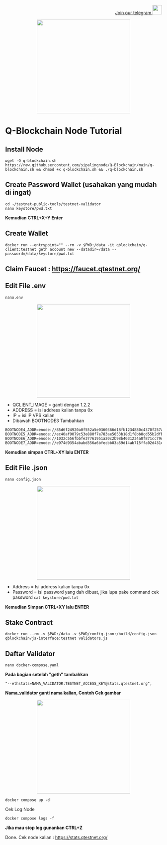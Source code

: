 <p style="font-size:14px" align="right">
<a href="https://t.me/airdropasc" target="_blank">Join our telegram <img src="https://user-images.githubusercontent.com/50621007/183283867-56b4d69f-bc6e-4939-b00a-72aa019d1aea.png" width="30"/></a>
</p>
<p align="center">
  <img height="300" height="auto" src="https://user-images.githubusercontent.com/109174478/209359981-dc19b4bf-854d-4a2a-b803-2547a7fa43f2.jpg">
</p>

# Q-Blockchain Node Tutorial

## Install Node
```
wget -O q-blockchain.sh https://raw.githubusercontent.com/sipalingnode/Q-Blockchain/main/q-blockchain.sh && chmod +x q-blockchain.sh && ./q-blockchain.sh
```
## Create Password Wallet (usahakan yang mudah di ingat)
```
cd ~/testnet-public-tools/testnet-validator
nano keystore/pwd.txt
```
**Kemudian CTRL+X+Y Enter**
## Create Wallet
```
docker run --entrypoint="" --rm -v $PWD:/data -it qblockchain/q-client:testnet geth account new --datadir=/data --password=/data/keystore/pwd.txt
```
## Claim Faucet : https://faucet.qtestnet.org/
## Edit File .env
```
nano.env
```
<p align="center">
  <img height="300" height="auto" src="https://user-images.githubusercontent.com/109174478/210141136-bb9c05fd-5373-46da-9bc2-e6d91522e71b.jpg">
</p>

- QCLIENT_IMAGE = ganti dengan 1.2.2
- ADDRESS  = isi address kalian tanpa 0x 
- IP = isi IP VPS kalian 
- Dibawah BOOTNODE3 Tambahkan
```
BOOTNODE4_ADDR=enode://85d6f24920a0f552a5e0360366d18fb1234880c4370f257abc09e8ec762173fb3c4b1b14a7af9a23a8c31751b3ba2905d6a98fb436dfe3092644527a89046977@3.68.108.12:30303
BOOTNODE5_ADDR=enode://ec40af9079c53e880f7e783ae5053b18d1f8bb8cd55b2dfbbfa3b7e1f5256c724ef7e22f23f785c2f119fbb7930769540e3c01c711c6ae26c83690b941a4886c@85.215.92.83:30303
BOOTNODE6_ADDR=enode://1032c556fbbfe37761951a20c2b98b4031234a8f871cc79dd8ff612a3e0436afe3458b325d2f25617b62134cfc8a8a4885e80c9760ecb4bb7c8deaee67a098ae@95.217.169.172:30303
BOOTNODE7_ADDR=enode://e974d9354ababd356a6bfecbb03a59d14ab715ffa02d431c6accfc5de250e9c8c345817bd5687c119a04df78f1a4673e97877ea5775fa84270d311dac4a2eca7@128.199.213.70:30313
```
**Kemudian simpan CTRL+XY lalu ENTER**
## Edit File .json
```
nano config.json
```
<p align="center">
  <img height="300" height="auto" src="https://user-images.githubusercontent.com/109174478/210146288-05361ca5-7c75-4b88-95dc-7a60fe7c30c3.jpg">
</p>

- Address = Isi address kalian tanpa 0x
- Password = isi password yang dah dibuat, jika lupa pake command cek password `cat keystore/pwd.txt`

**Kemudian Simpan CTRL+XY lalu ENTER**
## Stake Contract
```
docker run --rm -v $PWD:/data -v $PWD/config.json:/build/config.json qblockchain/js-interface:testnet validators.js
```
## Daftar Validator
```
nano docker-compose.yaml
```
**Pada bagian setelah "geth" tambahkan**
```
"--ethstats=NAMA_VALIDATOR:TESTNET_ACCESS_KEY@stats.qtestnet.org",
```
**Nama_validator ganti nama kalian, Contoh Cek gambar**
<p align="center">
  <img height="300" height="auto" src="https://user-images.githubusercontent.com/109174478/210149630-76e72608-575e-41bb-b324-a22d8b26347e.jpg">
</p>

```
docker compose up -d
```
Cek Log Node
```
docker compose logs -f
```
**Jika mau stop log gunankan CTRL+Z**

Done. Cek node kalian : https://stats.qtestnet.org/
